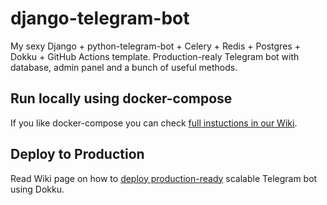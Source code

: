 # django-telegram-bot
My sexy Django + python-telegram-bot + Celery + Redis + Postgres + Dokku + GitHub Actions template. Production-realy Telegram bot with database, admin panel and a bunch of useful methods.

## Run locally using docker-compose

If you like docker-compose you can check [full instuctions in our Wiki](https://github.com/ohld/django-telegram-bot/wiki/Run-locally-using-Docker-compose).

## Deploy to Production 

Read Wiki page on how to [deploy production-ready](https://github.com/ohld/django-telegram-bot/wiki/Production-Deployment-using-Dokku) scalable Telegram bot using Dokku.


